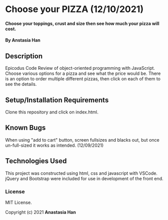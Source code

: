 # Choose your PIZZA (12/10/2021)

#### Choose your toppings, crust and size then see how much your pizza will cost.

#### By Anstasia Han

## Description

Epicodus Code Review of object-oriented programming with JavaScript. Choose various options for a pizza and see what the price would be. There is an option to order multiple different pizzas, then click on each of them to see the details.

## Setup/Installation Requirements

Clone this repository and click on index.html.

## Known Bugs

When using "add to cart" button, screen fullsizes and blacks out, but once un-full-sized it works as intended. (12/09/2021)


## Technologies Used

This project was constructed using html, css and javascript with VSCode. jQuery and Bootstrap were included for use in development of the front end.

### License

MIT License.

Copyright (c) 2021 **Anastasia Han**
